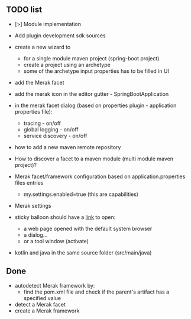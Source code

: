 TODO list
---

- [>] Module implementation
- Add plugin development sdk sources
- create a new wizard to
    - for a single module maven project (spring-boot project)
    - create a project using an archetype
    - some of the archetype input properties has to be filled in UI
- add the Merak facet
- add the merak icon in the editor gutter - SpringBootApplication
- in the merak facet dialog (based on properties plugin - application properties file):
    - tracing - on/off
    - global logging - on/off
    - service discovery - on/off
- how to add a new maven remote repository
- How to discover a facet to a maven module (multi module maven project)?
- Merak facet/framework configuration based on application.properties files entries
    - my.settings.enabled=true (this are capabilities)
    
- Merak settings
- sticky balloon should have a [link](http://blog.thibaulthelsmoortel.be/java/clickable-links-balloon-notifications-intellij-plugin/) to open:
    - a web page opened with the default system browser
    - a dialog...
    - or a tool window (activate)
- kotlin and java in the same source folder (src/main/java)

Done
--
- autodetect Merak framework by:
    - find the pom.xml file and check if the parent's artifact has a specified value
- detect a Merak facet
- create a Merak framework

